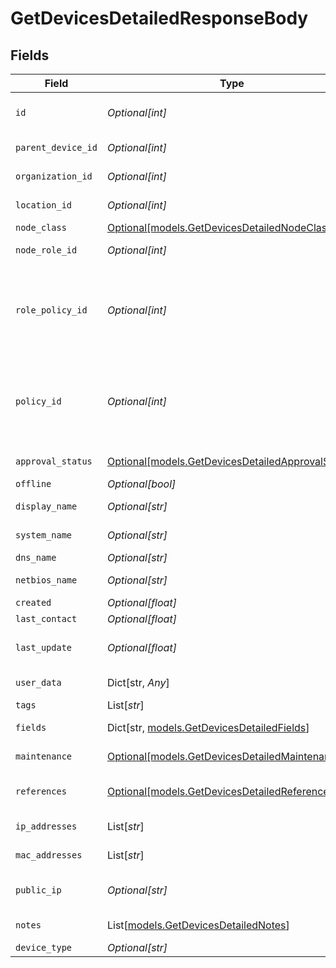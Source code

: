 # GetDevicesDetailedResponseBody


## Fields

| Field                                                                                              | Type                                                                                               | Required                                                                                           | Description                                                                                        |
| -------------------------------------------------------------------------------------------------- | -------------------------------------------------------------------------------------------------- | -------------------------------------------------------------------------------------------------- | -------------------------------------------------------------------------------------------------- |
| `id`                                                                                               | *Optional[int]*                                                                                    | :heavy_minus_sign:                                                                                 | Node (Device) identifier                                                                           |
| `parent_device_id`                                                                                 | *Optional[int]*                                                                                    | :heavy_minus_sign:                                                                                 | Parent Node identifier                                                                             |
| `organization_id`                                                                                  | *Optional[int]*                                                                                    | :heavy_minus_sign:                                                                                 | Organization identifier                                                                            |
| `location_id`                                                                                      | *Optional[int]*                                                                                    | :heavy_minus_sign:                                                                                 | Location identifier                                                                                |
| `node_class`                                                                                       | [Optional[models.GetDevicesDetailedNodeClass]](../models/getdevicesdetailednodeclass.md)           | :heavy_minus_sign:                                                                                 | Node Class                                                                                         |
| `node_role_id`                                                                                     | *Optional[int]*                                                                                    | :heavy_minus_sign:                                                                                 | Node Role identifier                                                                               |
| `role_policy_id`                                                                                   | *Optional[int]*                                                                                    | :heavy_minus_sign:                                                                                 | Node Role policy ID based on organization and location Policy Mapping                              |
| `policy_id`                                                                                        | *Optional[int]*                                                                                    | :heavy_minus_sign:                                                                                 | Assigned policy ID (overrides organization and location policy mapping)                            |
| `approval_status`                                                                                  | [Optional[models.GetDevicesDetailedApprovalStatus]](../models/getdevicesdetailedapprovalstatus.md) | :heavy_minus_sign:                                                                                 | Approval Status                                                                                    |
| `offline`                                                                                          | *Optional[bool]*                                                                                   | :heavy_minus_sign:                                                                                 | Is Offline?                                                                                        |
| `display_name`                                                                                     | *Optional[str]*                                                                                    | :heavy_minus_sign:                                                                                 | Display Name                                                                                       |
| `system_name`                                                                                      | *Optional[str]*                                                                                    | :heavy_minus_sign:                                                                                 | System Name                                                                                        |
| `dns_name`                                                                                         | *Optional[str]*                                                                                    | :heavy_minus_sign:                                                                                 | DNS Name                                                                                           |
| `netbios_name`                                                                                     | *Optional[str]*                                                                                    | :heavy_minus_sign:                                                                                 | NETBIOS Name                                                                                       |
| `created`                                                                                          | *Optional[float]*                                                                                  | :heavy_minus_sign:                                                                                 | Created                                                                                            |
| `last_contact`                                                                                     | *Optional[float]*                                                                                  | :heavy_minus_sign:                                                                                 | Last Contact                                                                                       |
| `last_update`                                                                                      | *Optional[float]*                                                                                  | :heavy_minus_sign:                                                                                 | Last data submission timestamp                                                                     |
| `user_data`                                                                                        | Dict[str, *Any*]                                                                                   | :heavy_minus_sign:                                                                                 | Custom attributes                                                                                  |
| `tags`                                                                                             | List[*str*]                                                                                        | :heavy_minus_sign:                                                                                 | Tags                                                                                               |
| `fields`                                                                                           | Dict[str, [models.GetDevicesDetailedFields](../models/getdevicesdetailedfields.md)]                | :heavy_minus_sign:                                                                                 | Custom Fields                                                                                      |
| `maintenance`                                                                                      | [Optional[models.GetDevicesDetailedMaintenance]](../models/getdevicesdetailedmaintenance.md)       | :heavy_minus_sign:                                                                                 | Maintenance mode status                                                                            |
| `references`                                                                                       | [Optional[models.GetDevicesDetailedReferences]](../models/getdevicesdetailedreferences.md)         | :heavy_minus_sign:                                                                                 | Expanded entity references                                                                         |
| `ip_addresses`                                                                                     | List[*str*]                                                                                        | :heavy_minus_sign:                                                                                 | Device IP addresses                                                                                |
| `mac_addresses`                                                                                    | List[*str*]                                                                                        | :heavy_minus_sign:                                                                                 | Device MAC addresses                                                                               |
| `public_ip`                                                                                        | *Optional[str]*                                                                                    | :heavy_minus_sign:                                                                                 | Device Public IP Address                                                                           |
| `notes`                                                                                            | List[[models.GetDevicesDetailedNotes](../models/getdevicesdetailednotes.md)]                       | :heavy_minus_sign:                                                                                 | Device Notes                                                                                       |
| `device_type`                                                                                      | *Optional[str]*                                                                                    | :heavy_minus_sign:                                                                                 | N/A                                                                                                |